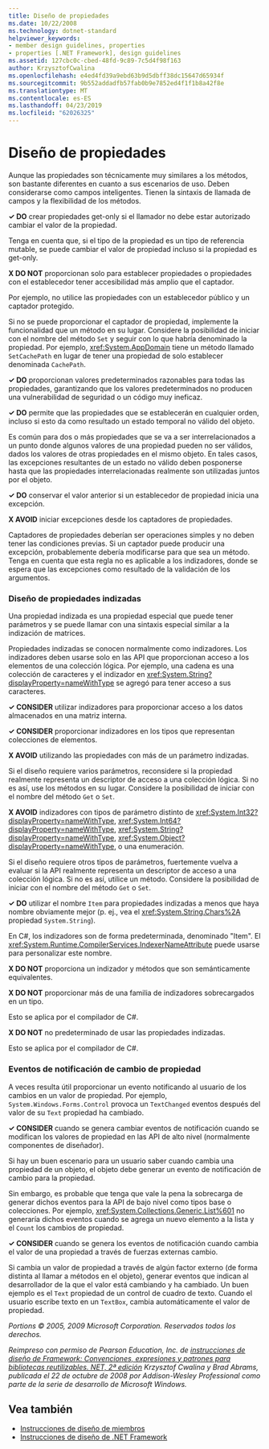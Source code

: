 ```yaml
---
title: Diseño de propiedades
ms.date: 10/22/2008
ms.technology: dotnet-standard
helpviewer_keywords:
- member design guidelines, properties
- properties [.NET Framework], design guidelines
ms.assetid: 127cbc0c-cbed-48fd-9c89-7c5d4f98f163
author: KrzysztofCwalina
ms.openlocfilehash: e4ed4fd39a9ebd63b9d5dbff38dc15647d65934f
ms.sourcegitcommit: 9b552addadfb57fab0b9e7852ed4f1f1b8a42f8e
ms.translationtype: MT
ms.contentlocale: es-ES
ms.lasthandoff: 04/23/2019
ms.locfileid: "62026325"
---
```

# <a name="property-design"></a>Diseño de propiedades
Aunque las propiedades son técnicamente muy similares a los métodos, son bastante diferentes en cuanto a sus escenarios de uso. Deben considerarse como campos inteligentes. Tienen la sintaxis de llamada de campos y la flexibilidad de los métodos.  
  
 **✓ DO** crear propiedades get-only si el llamador no debe estar autorizado cambiar el valor de la propiedad.  
  
 Tenga en cuenta que, si el tipo de la propiedad es un tipo de referencia mutable, se puede cambiar el valor de propiedad incluso si la propiedad es get-only.  
  
 **X DO NOT** proporcionan solo para establecer propiedades o propiedades con el establecedor tener accesibilidad más amplio que el captador.  
  
 Por ejemplo, no utilice las propiedades con un establecedor público y un captador protegido.  
  
 Si no se puede proporcionar el captador de propiedad, implemente la funcionalidad que un método en su lugar. Considere la posibilidad de iniciar con el nombre del método `Set` y seguir con lo que habría denominado la propiedad. Por ejemplo, <xref:System.AppDomain> tiene un método llamado `SetCachePath` en lugar de tener una propiedad de solo establecer denominada `CachePath`.  
  
 **✓ DO** proporcionan valores predeterminados razonables para todas las propiedades, garantizando que los valores predeterminados no producen una vulnerabilidad de seguridad o un código muy ineficaz.  
  
 **✓ DO** permite que las propiedades que se establecerán en cualquier orden, incluso si esto da como resultado un estado temporal no válido del objeto.  
  
 Es común para dos o más propiedades que se va a ser interrelacionados a un punto donde algunos valores de una propiedad pueden no ser válidos, dados los valores de otras propiedades en el mismo objeto. En tales casos, las excepciones resultantes de un estado no válido deben posponerse hasta que las propiedades interrelacionadas realmente son utilizadas juntos por el objeto.  
  
 **✓ DO** conservar el valor anterior si un establecedor de propiedad inicia una excepción.  
  
 **X AVOID** iniciar excepciones desde los captadores de propiedades.  
  
 Captadores de propiedades deberían ser operaciones simples y no deben tener las condiciones previas. Si un captador puede producir una excepción, probablemente debería modificarse para que sea un método. Tenga en cuenta que esta regla no es aplicable a los indizadores, donde se espera que las excepciones como resultado de la validación de los argumentos.  
  
### <a name="indexed-property-design"></a>Diseño de propiedades indizadas  
 Una propiedad indizada es una propiedad especial que puede tener parámetros y se puede llamar con una sintaxis especial similar a la indización de matrices.  
  
 Propiedades indizadas se conocen normalmente como indizadores. Los indizadores deben usarse solo en las API que proporcionan acceso a los elementos de una colección lógica. Por ejemplo, una cadena es una colección de caracteres y el indizador en <xref:System.String?displayProperty=nameWithType> se agregó para tener acceso a sus caracteres.  
  
 **✓ CONSIDER** utilizar indizadores para proporcionar acceso a los datos almacenados en una matriz interna.  
  
 **✓ CONSIDER** proporcionar indizadores en los tipos que representan colecciones de elementos.  
  
 **X AVOID** utilizando las propiedades con más de un parámetro indizadas.  
  
 Si el diseño requiere varios parámetros, reconsidere si la propiedad realmente representa un descriptor de acceso a una colección lógica. Si no es así, use los métodos en su lugar. Considere la posibilidad de iniciar con el nombre del método `Get` o `Set`.  
  
 **X AVOID** indizadores con tipos de parámetro distinto de <xref:System.Int32?displayProperty=nameWithType>, <xref:System.Int64?displayProperty=nameWithType>, <xref:System.String?displayProperty=nameWithType>, <xref:System.Object?displayProperty=nameWithType>, o una enumeración.  
  
 Si el diseño requiere otros tipos de parámetros, fuertemente vuelva a evaluar si la API realmente representa un descriptor de acceso a una colección lógica. Si no es así, utilice un método. Considere la posibilidad de iniciar con el nombre del método `Get` o `Set`.  
  
 **✓ DO** utilizar el nombre `Item` para propiedades indizadas a menos que haya nombre obviamente mejor (p. ej., vea el <xref:System.String.Chars%2A> propiedad `System.String`).  
  
 En C#, los indizadores son de forma predeterminada, denominado "Item". El <xref:System.Runtime.CompilerServices.IndexerNameAttribute> puede usarse para personalizar este nombre.  
  
 **X DO NOT** proporciona un indizador y métodos que son semánticamente equivalentes.  
  
 **X DO NOT** proporcionar más de una familia de indizadores sobrecargados en un tipo.  
  
 Esto se aplica por el compilador de C#.  
  
 **X DO NOT** no predeterminado de usar las propiedades indizadas.  
  
 Esto se aplica por el compilador de C#.  
  
### <a name="property-change-notification-events"></a>Eventos de notificación de cambio de propiedad  
 A veces resulta útil proporcionar un evento notificando al usuario de los cambios en un valor de propiedad. Por ejemplo, `System.Windows.Forms.Control` provoca un `TextChanged` eventos después del valor de su `Text` propiedad ha cambiado.  
  
 **✓ CONSIDER** cuando se genera cambiar eventos de notificación cuando se modifican los valores de propiedad en las API de alto nivel (normalmente componentes de diseñador).  
  
 Si hay un buen escenario para un usuario saber cuando cambia una propiedad de un objeto, el objeto debe generar un evento de notificación de cambio para la propiedad.  
  
 Sin embargo, es probable que tenga que vale la pena la sobrecarga de generar dichos eventos para la API de bajo nivel como tipos base o colecciones. Por ejemplo, <xref:System.Collections.Generic.List%601> no generaría dichos eventos cuando se agrega un nuevo elemento a la lista y el `Count` los cambios de propiedad.  
  
 **✓ CONSIDER** cuando se genera los eventos de notificación cuando cambia el valor de una propiedad a través de fuerzas externas cambio.  
  
 Si cambia un valor de propiedad a través de algún factor externo (de forma distinta al llamar a métodos en el objeto), generar eventos que indican al desarrollador de la que el valor está cambiando y ha cambiado. Un buen ejemplo es el `Text` propiedad de un control de cuadro de texto. Cuando el usuario escribe texto en un `TextBox`, cambia automáticamente el valor de propiedad.  
  
 *Portions © 2005, 2009 Microsoft Corporation. Reservados todos los derechos.*  
  
 *Reimpreso con permiso de Pearson Education, Inc. de [instrucciones de diseño de Framework: Convenciones, expresiones y patrones para bibliotecas reutilizables. NET, 2ª edición](https://www.informit.com/store/framework-design-guidelines-conventions-idioms-and-9780321545619) Krzysztof Cwalina y Brad Abrams, publicada el 22 de octubre de 2008 por Addison-Wesley Professional como parte de la serie de desarrollo de Microsoft Windows.*  
  
## <a name="see-also"></a>Vea también

- [Instrucciones de diseño de miembros](../../../docs/standard/design-guidelines/member.md)
- [Instrucciones de diseño de .NET Framework](../../../docs/standard/design-guidelines/index.md)
